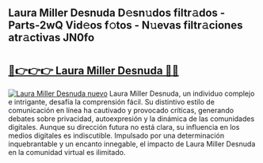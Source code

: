 ## Laura Miller Desnuda D𝚎sn𝚞dos filtr𝚊dos - Parts-2wQ Vid𝚎os f𝚘tos - N𝚞evas filtr𝚊ciones atr𝚊ctivas JN0fo

# <h2><a href="http://mb8dqy8.tromn.icu/?c=Laura+Miller+Desnuda">🔗👉👉👉 Laura Miller Desnuda 🔗🔗</a></h2>

[![Laura Miller Desnuda nuevo](https://i.imgur.com/pEAQMta.gif)](http://mb8dqy8.tromn.icu/?c=Laura+Miller+Desnuda)
Laura Miller Desnuda, un individuo complejo e intrigante, desafía la comprensión fácil. Su distintivo estilo de comunicación en línea ha cautivado y provocado críticas, generando debates sobre privacidad, autoexpresión y la dinámica de las comunidades digitales. Aunque su dirección futura no está clara, su influencia en los medios digitales es indiscutible. Impulsado por una determinación inquebrantable y un encanto innegable, el impacto de Laura Miller Desnuda en la comunidad virtual es ilimitado.
